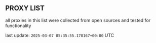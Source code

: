 ## PROXY LIST

all proxies in this list were collected from open sources and tested for functionality

last update: `2025-03-07 05:35:55.178167+00:00` UTC